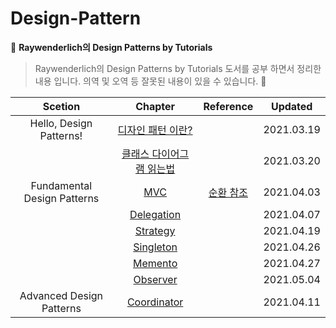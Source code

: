 # Design-Pattern

:closed_book: **Raywenderlich의 Design Patterns by Tutorials**

> Raywenderlich의 Design Patterns by Tutorials 도서를 공부 하면서 정리한 내용 입니다.
> 의역 및 오역 등 잘못된 내용이 있을 수 있습니다. :pray:

|           Scetion           |                                       Chapter                                        |                                 Reference                                  |  Updated   |
| :-------------------------: | :----------------------------------------------------------------------------------: | :------------------------------------------------------------------------: | :--------: |
|   Hello, Design Patterns!   |     [디자인 패턴 이란?](/1.Hello,%20Design%20Patterns!/WhatareDesignPatterns.md)     |                                                                            | 2021.03.19 |
|                             | [클래스 다이어그램 읽는법](/1.Hello,%20Design%20Patterns!/HowtoReadAclassDiagram.md) |                                                                            | 2021.03.20 |
| Fundamental Design Patterns |             [MVC](/2.Fundamental%20Design%20Patterns/MVC/MVCPattern.md)              | [순환 참조](/2.Fundamental%20Design%20Patterns/RetainCycle/RetainCycle.md) | 2021.04.03 |
|                             |   [Delegation](/2.Fundamental%20Design%20Patterns/Delegation/DelegationPattern.md)   |                                                                            | 2021.04.07 |
|                             |      [Strategy](/2.Fundamental%20Design%20Patterns/Strategy/StrategyPattern.md)      |                                                                            | 2021.04.19 |
|                             |    [Singleton](/2.Fundamental%20Design%20Patterns/Singleton/SingletonPattern.md)     |                                                                            | 2021.04.26 |
|                             |       [Memento](/2.Fundamental%20Design%20Patterns/Memento/MementoPattern.md)        |                                                                            | 2021.04.27 |
|                             |      [Observer](/2.Fundamental%20Design%20Patterns/Observer/ObsrverPattern.md)       |                                                                            | 2021.05.04 |
|  Advanced Design Patterns   |   [Coordinator](/4.Advanced%20Design%20Patterns/Coordinator/CoordinatorPattern.md)   |                                                                            | 2021.04.11 |